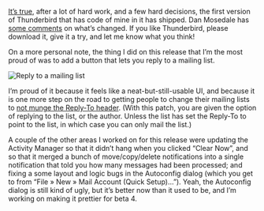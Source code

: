 <!--
.. title: Thunderbird 3.0 beta 3 shipped!
.. date: 2009-07-21 21:13:29
.. author: Blake Winton
.. tags: thunderbird, mozilla, 3.0b3, shipped
-->

[It’s true](
http://www.mozillamessaging.com/en-US/about/press/archive/2009-07-21-01),
after a lot of hard work, and a few hard decisions, the first version of
Thunderbird that has code of mine in it has shipped.  Dan Mosedale has
[some comments](
http://weblogs.mozillazine.org/dmose/archives/2009/07/thunderbird_30b3_shipped.html)
on what’s changed.  If you like Thunderbird, please download it, give it a try,
and let me know what you think!

On a more personal note, the thing I did on this release that I’m the most
proud of was to add a button that lets you reply to a mailing list.

![Reply to a mailing list](/images/blake/ReplyToList3.0b3.png "The
Reply-To-List Button.")

I’m proud of it because it feels like a neat-but-still-usable UI, and because
it is one more step on the road to getting people to change their mailing lists
to [not munge the Reply-To header](
http://woozle.org/~neale/papers/reply-to-still-harmful.html).  (With this
patch, you are given the option of replying to the list, or the author.  Unless
the list has set the Reply-To to point to the list, in which case you can only
mail the list.)

A couple of the other areas I worked on for this release were updating the
Activity Manager so that it didn’t hang when you clicked “Clear Now”, and
so that it merged a bunch of move/copy/delete notifications into a single
notification that told you how many messages had been processed; and fixing
a some layout and logic bugs in the Autoconfig dialog (which you get to
from “File » New » Mail Account (Quick Setup)…”).  Yeah, the Autoconfig
dialog is still kind of ugly, but it’s better now than it used to be, and
I’m working on making it prettier for beta 4.

